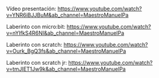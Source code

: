 Vídeo presentación: https://www.youtube.com/watch?v=YNR6iBJJBuM&ab_channel=MaestroManuelPa

Laberinto con micro:bit: https://www.youtube.com/watch?v=nYIfkS4R6NI&ab_channel=MaestroManuelPa

Laberinto con scratch: https://www.youtube.com/watch?v=Ourk_BgQ3fs&ab_channel=MaestroManuelPa

Laberinto con scratch jr: https://www.youtube.com/watch?v=tmJIET1Jw9k&ab_channel=MaestroManuelPa
